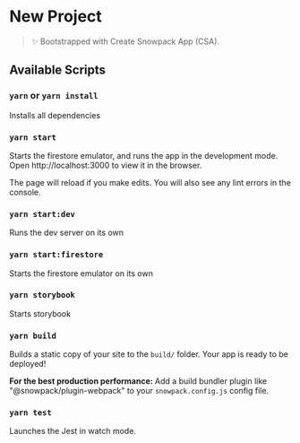 # New Project

> ✨ Bootstrapped with Create Snowpack App (CSA).

## Available Scripts

### `yarn` or `yarn install`

Installs all dependencies

### `yarn start`

Starts the firestore emulator, and runs the app in the development mode.
Open http://localhost:3000 to view it in the browser.

The page will reload if you make edits.
You will also see any lint errors in the console.

### `yarn start:dev`

Runs the dev server on its own

### `yarn start:firestore`

Starts the firestore emulator on its own

### `yarn storybook`

Starts storybook

### `yarn build`

Builds a static copy of your site to the `build/` folder.
Your app is ready to be deployed!

**For the best production performance:** Add a build bundler plugin like "@snowpack/plugin-webpack" to your `snowpack.config.js` config file.

### `yarn test`

Launches the Jest in watch mode.
